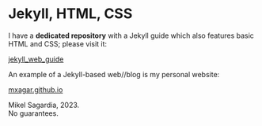 # Jekyll, HTML, CSS

I have a **dedicated repository** with a Jekyll guide which also features basic HTML and CSS; please visit it:

[jekyll_web_guide](https://github.com/mxagar/jekyll_web_guide)

An example of a Jekyll-based web//blog is my personal website:

[mxagar.github.io](https://github.com/mxagar/mxagar.github.io)

Mikel Sagardia, 2023.  
No guarantees.

